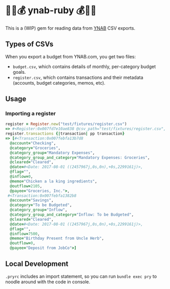 # 💾🎈💰 ynab-ruby 💰🎈💾

This is a (WIP) gem for reading data from [YNAB](ynab.com) CSV exports.

## Types of CSVs

When you export a budget from YNAB.com, you get two files:

* `budget.csv`, which contains details of monthly, per-category budget goals.
* `register.csv`, which contains transactions and their metadata (accounts, 
budget categories, memos, etc).

## Usage

### Importing a register

```ruby
register = Register.new("test/fixtures/register.csv")
=> #<Register:0x007fd7e10ae838 @csv_path="test/fixtures/register.csv", @transactions=nil>
register.transactions {|transaction| pp transaction}
=> [#<Transaction:0x007febfa13b7d8
  @account="Checking",
  @category="Groceries",
  @category_group="Mandatory Expenses",
  @category_group_and_category="Mandatory Expenses: Groceries",
  @cleared="Cleared",
  @date=#<Date: 2017-08-01 ((2457967j,0s,0n),+0s,2299161j)>,
  @flag="",
  @inflow=0,
  @memo="Chicken a la king ingredients",
  @outflow=2105,
  @payee="Groceries, Inc.">,
 #<Transaction:0x007febfa1382b8
  @account="Savings",
  @category="To be Budgeted",
  @category_group="Inflow",
  @category_group_and_category="Inflow: To be Budgeted",
  @cleared="Cleared",
  @date=#<Date: 2017-08-01 ((2457967j,0s,0n),+0s,2299161j)>,
  @flag="",
  @inflow=7500,
  @memo="Birthday Present from Uncle Herb",
  @outflow=0,
  @payee="Deposit from JobCo">]
```

## Local Development

`.pryrc` includes an import statement, so you can run `bundle exec pry` to noodle around with the code in console. 


